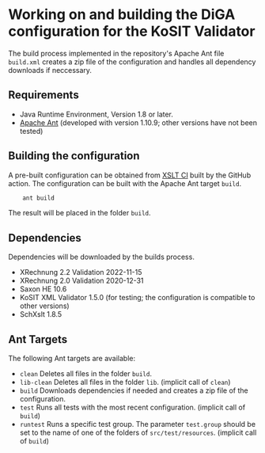 # Working on and building the DiGA configuration for the KoSIT Validator

The build process implemented in the repository's Apache Ant file `build.xml` creates a zip file of the configuration and handles all dependency downloads if neccessary.

## Requirements

+ Java Runtime Environment, Version 1.8 or later. 
+ [Apache Ant](https://ant.apache.org) (developed with version 1.10.9; other versions have not been tested)

## Building the configuration

A pre-built configuration can be obtained from 
[XSLT CI](https://github.com/ITSGGMBH/validator-configuration-diga/actions?query=workflow%3A%22XSLT+CI%22)
built by the GitHub action.
The configuration can be built with the Apache Ant target `build`.

```bat
    ant build
```

The result will be placed in the folder `build`.

## Dependencies

Dependencies will be downloaded by the builds process.

+ XRechnung 2.2 Validation 2022-11-15
+ XRechnung 2.0 Validation 2020-12-31
+ Saxon HE 10.6
+ KoSIT XML Validator 1.5.0 (for testing; the configuration is compatible to other versions)
+ SchXslt 1.8.5

## Ant Targets

The following Ant targets are available:

* `clean` Deletes all files in the folder `build`.
* `lib-clean` Deletes all files in the folder `lib`. (implicit call of `clean`)
* `build` Downloads dependencies if needed and creates a zip file of the configuration.
* `test` Runs all tests with the most recent configuration. (implicit call of `build`)
* `runtest` Runs a specific test group. The parameter `test.group` should be set to the name of one of the folders of `src/test/resources`. (implicit call of `build`)
